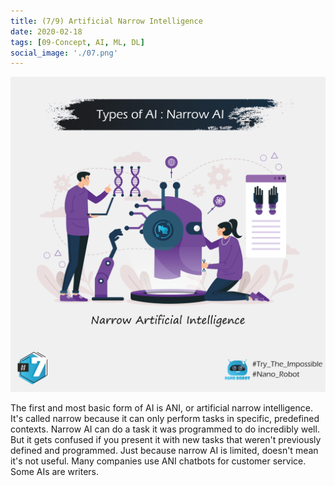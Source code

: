 ```yaml
---
title: (7/9) Artificial Narrow Intelligence
date: 2020-02-18
tags: [09-Concept, AI, ML, DL]
social_image: './07.png'
---
```


![ANI](./07.png)

The first and most basic form of AI is ANI, or artificial narrow intelligence.
It's called narrow because it can only perform tasks in specific, predefined contexts.
Narrow AI can do a task it was programmed to do incredibly well.
But it gets confused if you present it with new tasks that weren't previously defined and programmed.
Just because narrow AI is limited, doesn't mean it's not useful. Many companies use ANI chatbots for customer service. Some AIs are writers.